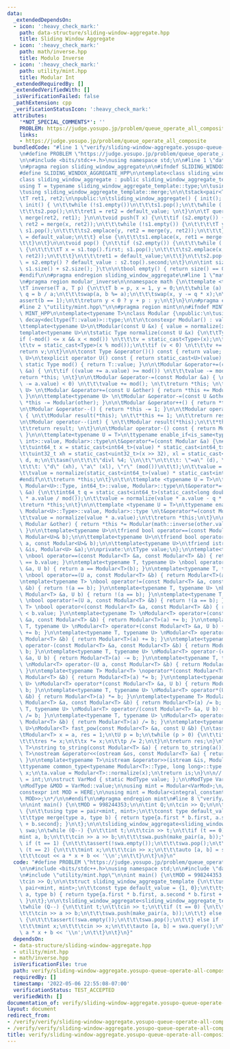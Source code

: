 ```yaml
---
data:
  _extendedDependsOn:
  - icon: ':heavy_check_mark:'
    path: data-structure/sliding-window-aggregate.hpp
    title: Sliding Window Aggregate
  - icon: ':heavy_check_mark:'
    path: math/inverse.hpp
    title: Modulo Inverse
  - icon: ':heavy_check_mark:'
    path: utility/mint.hpp
    title: Modular Int
  _extendedRequiredBy: []
  _extendedVerifiedWith: []
  _isVerificationFailed: false
  _pathExtension: cpp
  _verificationStatusIcon: ':heavy_check_mark:'
  attributes:
    '*NOT_SPECIAL_COMMENTS*': ''
    PROBLEM: https://judge.yosupo.jp/problem/queue_operate_all_composite
    links:
    - https://judge.yosupo.jp/problem/queue_operate_all_composite
  bundledCode: "#line 1 \"verify/sliding-window-aggregate.yosupo-queue-operate-all-composite.test.cpp\"\
    \n#define PROBLEM \"https://judge.yosupo.jp/problem/queue_operate_all_composite\"\
    \n\n#include <bits/stdc++.h>\nusing namespace std;\n\n#line 1 \"data-structure/sliding-window-aggregate.hpp\"\
    \n#pragma region sliding_window_aggregate\n\n#ifndef SLIDING_WINDOX_AGGREGATE_HPP\n\
    #define SLIDING_WINDOX_AGGREGATE_HPP\n\ntemplate<class sliding_window_aggregate_template>\n\
    class sliding_window_aggregate : public sliding_window_aggregate_template {\n\t\
    using T = typename sliding_window_aggregate_template::type;\n\tusing sliding_window_aggregate_template::default_value;\n\
    \tusing sliding_window_aggregate_template::merge;\n\n\tstack<pair<T, T>> s1, s2;\n\
    \tT ret1, ret2;\n\npublic:\n\tsliding_window_aggregate() { init(); };\n\n\tvoid\
    \ init() { \n\t\twhile (!s1.empty())\n\t\t\ts1.pop();\n\t\twhile (!s2.empty())\n\
    \t\t\ts2.pop();\n\t\tret1 = ret2 = default_value; \n\t}\n\n\tT query() { return\
    \ merge(ret2, ret1); }\n\n\tvoid push(T x) {\n\t\tif (s2.empty()) {\n\t\t\ts2.emplace(x,\
    \ ret2 = merge(x, ret2));\n\t\t\twhile (!s1.empty()) {\n\t\t\t\tT y = s1.top().first;\
    \ s1.pop();\n\t\t\t\ts2.emplace(y, ret2 = merge(y, ret2));\n\t\t\t}\n\t\t\tret1\
    \ = default_value;\n\t\t} else {\n\t\t\ts1.emplace(x, ret1 = merge(ret1, x));\n\
    \t\t}\n\t}\n\n\tvoid pop() {\n\t\tif (s2.empty()) {\n\t\t\twhile (!s1.empty())\
    \ {\n\t\t\t\tT x = s1.top().first; s1.pop();\n\t\t\t\ts2.emplace(x, ret2 = merge(x,\
    \ ret2));\n\t\t\t}\n\t\t\tret1 = default_value;\n\t\t}\n\t\ts2.pop();\n\t\tret2\
    \ = s2.empty() ? default_value : s2.top().second;\n\t}\n\n\tint size() { return\
    \ s1.size() + s2.size(); }\t\n\n\tbool empty() { return size() == 0; }\n};\n\n\
    #endif\n\n#pragma endregion sliding_window_aggregate\n#line 1 \"math/inverse.hpp\"\
    \n#pragma region modular_inverse\n\nnamespace math {\n\ttemplate <typename T>\n\
    \tT inverse(T a, T p) {\n\t\tT b = p, x = 1, y = 0;\n\t\twhile (a) {\n\t\t\tT\
    \ q = b / a;\n\t\t\tswap(a, b %= a);\n\t\t\tswap(x, y -= q * x);\n\t\t}\n\t\t\
    assert(b == 1);\n\t\treturn y < 0 ? y + p : y;\n\t}\n}\n\n#pragma endregion modular_inverse\n\
    #line 2 \"utility/mint.hpp\"\n\n#pragma region mint\n\n#ifndef MINT_HPP\n#define\
    \ MINT_HPP\n\ntemplate<typename T>\nclass Modular {\npublic:\n\tusing Type = typename\
    \ decay<decltype(T::value)>::type;\n\t\n\tconstexpr Modular() : value() {}\n\n\
    \ttemplate<typename U>\n\tModular(const U &x) { value = normalize(x); }\n\n\t\
    template<typename U>\n\tstatic Type normalize(const U &x) {\n\t\tType v;\n\t\t\
    if (-mod() <= x && x < mod()) \n\t\t\tv = static_cast<Type>(x);\n\t\telse \n\t\
    \t\tv = static_cast<Type>(x % mod());\n\t\tif (v < 0) \n\t\t\tv += mod();\n\t\t\
    return v;\n\t}\n\n\tconst Type &operator()() const { return value; }\n\n\ttemplate<typename\
    \ U>\n\texplicit operator U() const { return static_cast<U>(value); }\n\n\tconstexpr\
    \ static Type mod() { return T::value; }\n\n\tModular &operator+=(const Modular\
    \ &a) { \n\t\tif ((value += a.value) >= mod()) \n\t\t\tvalue -= mod(); \n\t\t\
    return *this; \n\t}\n\n\tModular &operator-=(const Modular &a) { \n\t\tif ((value\
    \ -= a.value) < 0) \n\t\t\tvalue += mod(); \n\t\treturn *this; \n\t}\n\n\ttemplate<typename\
    \ U> \n\tModular &operator+=(const U &other) { return *this += Modular(other);\
    \ }\n\n\ttemplate<typename U> \n\tModular &operator-=(const U &other) { return\
    \ *this -= Modular(other); }\n\n\tModular &operator++() { return *this += 1; }\n\
    \n\tModular &operator--() { return *this -= 1; }\n\n\tModular operator++(int)\
    \ { \n\t\tModular result(*this); \n\t\t*this += 1; \n\t\treturn result; \n\t}\n\
    \n\tModular operator--(int) { \n\t\tModular result(*this);\n\t\t*this -= 1; \n\
    \t\treturn result; \n\t}\n\n\tModular operator-() const { return Modular(-value);\
    \ }\n\n\ttemplate<typename U = T>\n\ttypename enable_if<is_same<typename Modular<U>::Type,\
    \ int>::value, Modular>::type\n\t&operator*=(const Modular &a) {\n#ifdef _WIN32\n\
    \t\tuint64_t x = static_cast<int64_t>(value) * static_cast<int64_t>(a.value);\n\
    \t\tuint32_t xh = static_cast<uint32_t>(x >> 32), xl = static_cast<uint32_t>(x),\
    \ d, m;\n\t\tasm(\n\t\t\t\"divl %4; \\n\\t\"\n\t\t\t: \"=a\" (d), \"=d\" (m)\n\
    \t\t\t: \"d\" (xh), \"a\" (xl), \"r\" (mod())\n\t\t);\n\t\tvalue = m;\n#else\n\
    \t\tvalue = normalize(static_cast<int64_t>(value) * static_cast<int64_t>(a.value));\n\
    #endif\n\t\treturn *this;\n\t}\n\t\n\ttemplate <typename U = T>\n\ttypename enable_if<is_same<typename\
    \ Modular<U>::Type, int64_t>::value, Modular>::type\n\t&operator*=(const Modular\
    \ &a) {\n\t\tint64_t q = static_cast<int64_t>(static_cast<long double>(value)\
    \ * a.value / mod());\n\t\tvalue = normalize(value * a.value - q * mod());\n\t\
    \treturn *this;\n\t}\n\n\ttemplate <typename U = T>\n\ttypename enable_if<!is_integral<typename\
    \ Modular<U>::Type>::value, Modular>::type \n\t&operator*=(const Modular &a) {\n\
    \t\tvalue = normalize(value * a.value);\n\t\treturn *this;\n\t}\n\n\tModular &operator/=(const\
    \ Modular &other) { return *this *= Modular(math::inverse(other.value, mod()));\
    \ }\n\n\ttemplate<typename U>\n\tfriend bool operator==(const Modular<U>& a, const\
    \ Modular<U>& b);\n\n\ttemplate<typename U>\n\tfriend bool operator<(const Modular<U>&\
    \ a, const Modular<U>& b);\n\n\ttemplate<typename U>\n\tfriend istream &operator>>(istream\
    \ &is, Modular<U> &a);\n\nprivate:\n\tType value;\n};\n\ntemplate<typename T>\
    \ \nbool operator==(const Modular<T> &a, const Modular<T> &b) { return a.value\
    \ == b.value; }\n\ntemplate<typename T, typename U> \nbool operator==(const Modular<T>\
    \ &a, U b) { return a == Modular<T>(b); }\n\ntemplate<typename T, typename U>\
    \ \nbool operator==(U a, const Modular<T> &b) { return Modular<T>(a) == b; }\n\
    \ntemplate<typename T> \nbool operator!=(const Modular<T> &a, const Modular<T>\
    \ &b) { return !(a == b); }\n\ntemplate<typename T, typename U> \nbool operator!=(const\
    \ Modular<T> &a, U b) { return !(a == b); }\n\ntemplate<typename T, typename U>\
    \ \nbool operator!=(U a, const Modular<T> &b) { return !(a == b); }\n\ntemplate<typename\
    \ T> \nbool operator<(const Modular<T> &a, const Modular<T> &b) { return a.value\
    \ < b.value; }\n\ntemplate<typename T> \nModular<T> operator+(const Modular<T>\
    \ &a, const Modular<T> &b) { return Modular<T>(a) += b; }\n\ntemplate<typename\
    \ T, typename U> \nModular<T> operator+(const Modular<T> &a, U b) { return Modular<T>(a)\
    \ += b; }\n\ntemplate<typename T, typename U> \nModular<T> operator+(U a, const\
    \ Modular<T> &b) { return Modular<T>(a) += b; }\n\ntemplate<typename T> \nModular<T>\
    \ operator-(const Modular<T> &a, const Modular<T> &b) { return Modular<T>(a) -=\
    \ b; }\n\ntemplate<typename T, typename U> \nModular<T> operator-(const Modular<T>\
    \ &a, U b) { return Modular<T>(a) -= b; }\n\ntemplate<typename T, typename U>\
    \ \nModular<T> operator-(U a, const Modular<T> &b) { return Modular<T>(a) -= b;\
    \ }\n\ntemplate<typename T> Modular<T> \noperator*(const Modular<T> &a, const\
    \ Modular<T> &b) { return Modular<T>(a) *= b; }\n\ntemplate<typename T, typename\
    \ U> \nModular<T> operator*(const Modular<T> &a, U b) { return Modular<T>(a) *=\
    \ b; }\n\ntemplate<typename T, typename U> \nModular<T> operator*(U a, const Modular<T>\
    \ &b) { return Modular<T>(a) *= b; }\n\ntemplate<typename T> Modular<T> \noperator/(const\
    \ Modular<T> &a, const Modular<T> &b) { return Modular<T>(a) /= b; }\n\ntemplate<typename\
    \ T, typename U> \nModular<T> operator/(const Modular<T> &a, U b) { return Modular<T>(a)\
    \ /= b; }\n\ntemplate<typename T, typename U> \nModular<T> operator/(U a, const\
    \ Modular<T> &b) { return Modular<T>(a) /= b; }\n\ntemplate<typename T, typename\
    \ U>\nModular<T> fast_pow(const Modular<T> &a, const U &b) {\n\tassert(b >= 0);\n\
    \tModular<T> x = a, res = 1;\n\tU p = b;\n\twhile (p > 0) {\n\t\tif (p & 1) \n\
    \t\t\tres *= x;\n\t\tx *= x;\n\t\tp /= 2;\n\t}\n\treturn res;\n}\n\ntemplate<typename\
    \ T>\nstring to_string(const Modular<T> &a) { return to_string(a()); }\n\ntemplate<typename\
    \ T>\nostream &operator<<(ostream &os, const Modular<T> &a) { return os << a();\
    \ }\n\ntemplate<typename T>\nistream &operator>>(istream &is, Modular<T> &a) {\n\
    \ttypename common_type<typename Modular<T>::Type, long long>::type x;\n\tis >>\
    \ x;\n\ta.value = Modular<T>::normalize(x);\n\treturn is;\n}\n\n// /*\nusing ModType\
    \ = int;\n\nstruct VarMod { static ModType value; };\n\nModType VarMod::value;\n\
    \nModType &MOD = VarMod::value;\n\nusing mint = Modular<VarMod>;\n// */\n\n/*\n\
    constexpr int MOD = HERE;\n\nusing mint = Modular<integral_constant<decay<decltype(MOD)>::type,\
    \ MOD>>;\n*/\n\n#endif\n\n#pragma endregion mint\n#line 8 \"verify/sliding-window-aggregate.yosupo-queue-operate-all-composite.test.cpp\"\
    \n\nint main() {\n\tMOD = 998244353;\n\n\tint Q;\n\tcin >> Q;\n\n\tstruct sliding_window_aggregate_template\
    \ {\n\t\tusing type = pair<mint, mint>;\n\t\tconst type default_value = {1, 0};\n\
    \t\ttype merge(type a, type b) { return type{a.first * b.first, a.second * b.first\
    \ + b.second}; }\n\t};\n\n\tsliding_window_aggregate<sliding_window_aggregate_template>\
    \ swa;\n\twhile (Q--) {\n\t\tint t;\n\t\tcin >> t;\n\t\tif (t == 0) {\n\t\t\t\
    mint a, b;\n\t\t\tcin >> a >> b;\n\t\t\tswa.push(make_pair(a, b));\n\t\t} else\
    \ if (t == 1) {\n\t\t\tassert(!swa.empty());\n\t\t\tswa.pop();\n\t\t} else if\
    \ (t == 2) {\n\t\t\tmint x;\n\t\t\tcin >> x;\n\t\t\tauto [a, b] = swa.query();\n\
    \t\t\tcout << a * x + b << '\\n';\n\t\t}\n\t}\n}\n"
  code: "#define PROBLEM \"https://judge.yosupo.jp/problem/queue_operate_all_composite\"\
    \n\n#include <bits/stdc++.h>\nusing namespace std;\n\n#include \"data-structure/sliding-window-aggregate.hpp\"\
    \n#include \"utility/mint.hpp\"\n\nint main() {\n\tMOD = 998244353;\n\n\tint Q;\n\
    \tcin >> Q;\n\n\tstruct sliding_window_aggregate_template {\n\t\tusing type =\
    \ pair<mint, mint>;\n\t\tconst type default_value = {1, 0};\n\t\ttype merge(type\
    \ a, type b) { return type{a.first * b.first, a.second * b.first + b.second};\
    \ }\n\t};\n\n\tsliding_window_aggregate<sliding_window_aggregate_template> swa;\n\
    \twhile (Q--) {\n\t\tint t;\n\t\tcin >> t;\n\t\tif (t == 0) {\n\t\t\tmint a, b;\n\
    \t\t\tcin >> a >> b;\n\t\t\tswa.push(make_pair(a, b));\n\t\t} else if (t == 1)\
    \ {\n\t\t\tassert(!swa.empty());\n\t\t\tswa.pop();\n\t\t} else if (t == 2) {\n\
    \t\t\tmint x;\n\t\t\tcin >> x;\n\t\t\tauto [a, b] = swa.query();\n\t\t\tcout <<\
    \ a * x + b << '\\n';\n\t\t}\n\t}\n}"
  dependsOn:
  - data-structure/sliding-window-aggregate.hpp
  - utility/mint.hpp
  - math/inverse.hpp
  isVerificationFile: true
  path: verify/sliding-window-aggregate.yosupo-queue-operate-all-composite.test.cpp
  requiredBy: []
  timestamp: '2022-05-06 22:55:08-07:00'
  verificationStatus: TEST_ACCEPTED
  verifiedWith: []
documentation_of: verify/sliding-window-aggregate.yosupo-queue-operate-all-composite.test.cpp
layout: document
redirect_from:
- /verify/verify/sliding-window-aggregate.yosupo-queue-operate-all-composite.test.cpp
- /verify/verify/sliding-window-aggregate.yosupo-queue-operate-all-composite.test.cpp.html
title: verify/sliding-window-aggregate.yosupo-queue-operate-all-composite.test.cpp
---
```

